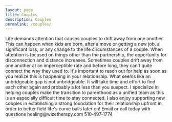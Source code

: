 ```yaml
---
layout: page
title: Couples
description: Couples
permalink: /couples/
---
```

<p class="text-justify">
Life demands attention that causes couples to drift away from one another. This can happen when kids are born, after a move or getting a new job, a significant loss, or any change to the life circumstances of a couple. When attention is focused on things other than the partnership, the opportunity for disconnection and distance increases. Sometimes couples drift away from one another at an imperceptible rate and before long, they can't quite connect the way they used to. It's important to reach out for help as soon as you realize this is happening in your relationship. What seems like an unbridgeable gap is not unbridgeable. It will take time and effort to find each other again and probably a lot less than you suspect. I specialize in helping couples make the transition to parenthood as a unified team as this is an especially difficult time to stay connected. I also enjoy supporting new couples in establishing a strong foundation for their relationship upfront in order to better field life's curve balls later on! Email or call today with questions healing@wizetherapy.com 510&#8209;497&#8209;1774
</p>
